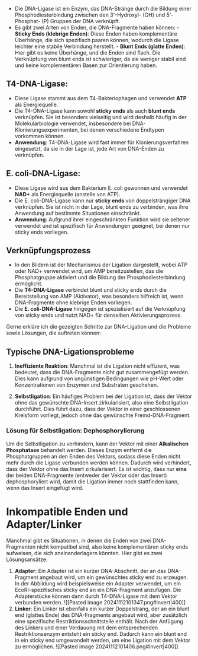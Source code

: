 - Die DNA-Ligase ist ein Enzym, das DNA-Stränge durch die Bildung einer Phosphodiesterbindung zwischen den 3'-Hydroxyl- (OH) und 5'-Phosphat- (P) Gruppen der DNA verknüpft.
-  Es gibt zwei Arten von Enden, die DNA-Fragmente haben können:
        - **Sticky Ends (klebrige Enden)**: Diese Enden haben komplementäre Überhänge, die sich spezifisch paaren können, wodurch die Ligase leichter eine stabile Verbindung herstellt.
        - **Blunt Ends (glatte Enden)**: Hier gibt es keine Überhänge, und die Enden sind flach. Die Verknüpfung von blunt ends ist schwieriger, da sie weniger stabil sind und keine komplementären Basen zur Orientierung haben.
## T4-DNA-Ligase:
- Diese Ligase stammt aus dem T4-Bakteriophagen und verwendet **ATP** als Energiequelle.
- Die T4-DNA-Ligase kann sowohl **sticky ends** als auch **blunt ends** verknüpfen. Sie ist besonders vielseitig und wird deshalb häufig in der Molekularbiologie verwendet, insbesondere bei DNA-Klonierungsexperimenten, bei denen verschiedene Endtypen vorkommen können.
- **Anwendung**: T4-DNA-Ligase wird fast immer für Klonierungsverfahren eingesetzt, da sie in der Lage ist, jede Art von DNA-Enden zu verknüpfen.
## E. coli-DNA-Ligase:
- Diese Ligase wird aus dem Bakterium E. coli gewonnen und verwendet **NAD+** als Energiequelle (anstelle von ATP).
- Die E. coli-DNA-Ligase kann nur **sticky ends** von doppelsträngiger DNA verknüpfen. Sie ist nicht in der Lage, blunt ends zu verbinden, was ihre Anwendung auf bestimmte Situationen einschränkt.
- **Anwendung**: Aufgrund ihrer eingeschränkten Funktion wird sie seltener verwendet und ist spezifisch für Anwendungen geeignet, bei denen nur sticky ends vorliegen.
## Verknüpfungsprozess
- In den Bildern ist der Mechanismus der Ligation dargestellt, wobei ATP oder NAD+ verwendet wird, um AMP bereitzustellen, das die Phosphatgruppe aktiviert und die Bildung der Phosphodiesterbindung ermöglicht.
- Die **T4-DNA-Ligase** verbindet blunt und sticky ends durch die Bereitstellung von AMP (Aktivator), was besonders hilfreich ist, wenn DNA-Fragmente ohne klebrige Enden vorliegen.
- Die **E. coli-DNA-Ligase** hingegen ist spezialisiert auf die Verknüpfung von sticky ends und nutzt NAD+ für denselben Aktivierungsprozess.

Gerne erkläre ich die gezeigten Schritte zur DNA-Ligation und die Probleme sowie Lösungen, die auftreten können:

## Typische DNA-Ligationsprobleme
1. **Ineffiziente Reaktion**: Manchmal ist die Ligation nicht effizient, was bedeutet, dass die DNA-Fragmente nicht gut zusammengefügt werden. Dies kann aufgrund von ungünstigen Bedingungen wie pH-Wert oder Konzentrationen von Enzymen und Substraten geschehen.

2. **Selbstligation**: Ein häufiges Problem bei der Ligation ist, dass der Vektor ohne das gewünschte DNA-Insert zirkularisiert, also eine Selbstligation durchführt. Dies führt dazu, dass der Vektor in einer geschlossenen Kreisform vorliegt, jedoch ohne das gewünschte Fremd-DNA-Fragment.
### Lösung für Selbstligation: Dephosphorylierung
Um die Selbstligation zu verhindern, kann der Vektor mit einer **Alkalischen Phosphatase** behandelt werden. Dieses Enzym entfernt die Phosphatgruppen an den Enden des Vektors, sodass diese Enden nicht mehr durch die Ligase verbunden werden können. Dadurch wird verhindert, dass der Vektor ohne das Insert zirkularisiert. Es ist wichtig, dass nur **eins** der beiden DNA-Fragmente (entweder der Vektor oder das Insert) dephosphoryliert wird, damit die Ligation immer noch stattfinden kann, wenn das Insert eingefügt wird.

# Inkompatible Enden und Adapter/Linker
Manchmal gibt es Situationen, in denen die Enden von zwei DNA-Fragmenten nicht kompatibel sind, also keine komplementären sticky ends aufweisen, die sich aneinanderlagern könnten. Hier gibt es zwei Lösungsansätze:

1. **Adapter**: Ein Adapter ist ein kurzer DNA-Abschnitt, der an das DNA-Fragment angebaut wird, um ein gewünschtes sticky end zu erzeugen. In der Abbildung wird beispielsweise ein Adapter verwendet, um ein EcoRI-spezifisches sticky end an ein DNA-Fragment anzufügen. Die Adapterstücke können dann durch T4-DNA-Ligase mit dem Vektor verbunden werden.
![[Pasted image 20241112101347.png#invert|400]]
2. **Linker**: Ein Linker ist ebenfalls ein kurzer Doppelstrang, der an ein blunt end (glattes Ende) des DNA-Fragments angebaut wird, aber zusätzlich eine spezifische Restriktionsschnittstelle enthält. Nach der Anfügung des Linkers und einer Verdauung mit dem entsprechenden Restriktionsenzym entsteht ein sticky end. Dadurch kann ein blunt end in ein sticky end umgewandelt werden, um eine Ligation mit dem Vektor zu ermöglichen.
![[Pasted image 20241112101406.png#invert|400]]
